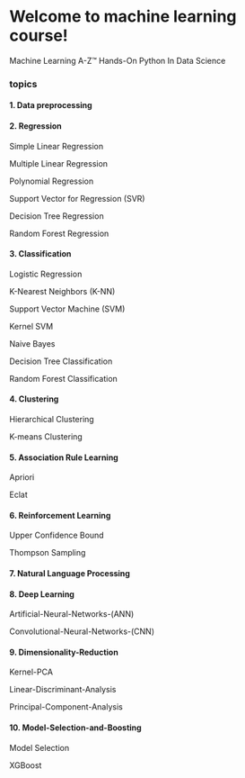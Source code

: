 # Welcome to machine learning course!
Machine Learning A-Z™ Hands-On Python In Data Science

### topics
#### 1. Data preprocessing

#### 2. Regression
Simple Linear Regression

Multiple Linear Regression

Polynomial Regression

Support Vector for Regression (SVR)

Decision Tree Regression

Random Forest Regression

#### 3. Classification
Logistic Regression

K-Nearest Neighbors (K-NN)

Support Vector Machine (SVM)

Kernel SVM

Naive Bayes

Decision Tree Classification

Random Forest Classification

#### 4. Clustering
Hierarchical Clustering

K-means Clustering

#### 5. Association Rule Learning
Apriori

Eclat

#### 6. Reinforcement Learning
Upper Confidence Bound

Thompson Sampling

#### 7. Natural Language Processing

#### 8. Deep Learning
Artificial-Neural-Networks-(ANN)

Convolutional-Neural-Networks-(CNN)

#### 9. Dimensionality-Reduction
Kernel-PCA

Linear-Discriminant-Analysis

Principal-Component-Analysis

#### 10. Model-Selection-and-Boosting
Model Selection

XGBoost

